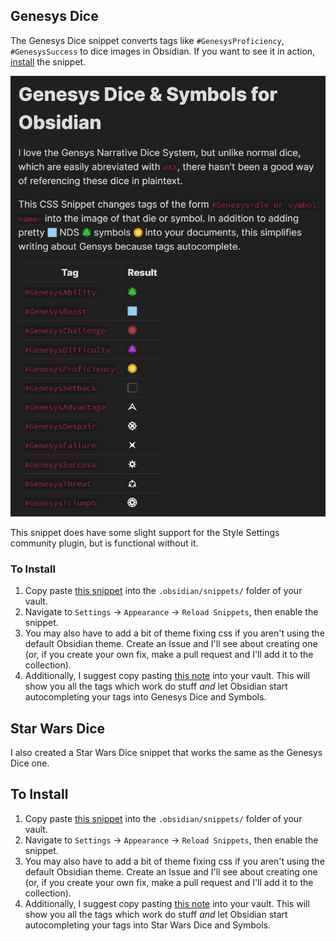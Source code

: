 ## Genesys Dice

The Genesys Dice snippet converts tags like `#GenesysProficiency`, `#GenesysSuccess` to dice images in Obsidian. If you want to see it in action, <a href="#to-install">install</a> the snippet.

<a href="./examples/GenesysDiceExample.md"><img src="./examples/GenesysDiceExample.png"></a>

This snippet does have some slight support for the Style Settings community plugin, but is functional without it.

<h3>To Install</h3>

1. Copy paste [this snippet](https://raw.githubusercontent.com/Craftidore/Obsidian-Genesys/master/Dice-Snippets/snippets/GenesysDice/GenesysDice.css) into the `.obsidian/snippets/` folder of your vault.
2. Navigate to `Settings` → `Appearance` → `Reload Snippets`, then enable the snippet.
3. You may also have to add a bit of theme fixing css if you aren't using the default Obsidian theme. Create an Issue and I'll see about creating one (or, if you create your own fix, make a pull request and I'll add it to the collection).
4. Additionally, I suggest copy pasting [this note](./examples/GenesysDiceExample.md) into your vault. This will show you all the tags which work do stuff *and* let Obsidian start autocompleting your tags into Genesys Dice and Symbols. 

## Star Wars Dice

I also created a Star Wars Dice snippet that works the same as the Genesys Dice one. 

## To Install
1. Copy paste [this snippet](https://raw.githubusercontent.com/Craftidore/Obsidian-Genesys/master/Dice-Snippets/snippets/StarWarsDice/StarWarsDice.css) into the `.obsidian/snippets/` folder of your vault.
2. Navigate to `Settings` → `Appearance` → `Reload Snippets`, then enable the snippet.
3. You may also have to add a bit of theme fixing css if you aren't using the default Obsidian theme. Create an Issue and I'll see about creating one (or, if you create your own fix, make a pull request and I'll add it to the collection).
4. Additionally, I suggest copy pasting [this note](./examples/StarWarsDiceExample.md) into your vault. This will show you all the tags which work do stuff *and* let Obsidian start autocompleting your tags into Star Wars Dice and Symbols. 
